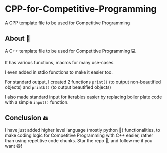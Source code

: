 # CPP-for-Competitive-Programming
A CPP template file to be used for Competitive Programming

## About 📜
A C++ template file to be used for Competitive Programming 💻

It has various functions, macros for many use-cases.

I even added in stdio functions to make it easier too. 

For standard output, I created 2 functions `print()` (to output non-beautified objects) and `printb()` (to output beautified objects)

I also made standard input for iterables easier by replacing boiler plate code with a simple `input()` function.

## Conclusion 🔚
I have just added higher level language (mostly python 🐍) functionalities, to make coding logic for Competitive Programming with C++ easier, rather than using repetitive code chunks.
Star the repo 🌟, and follow me if you want 😄!
